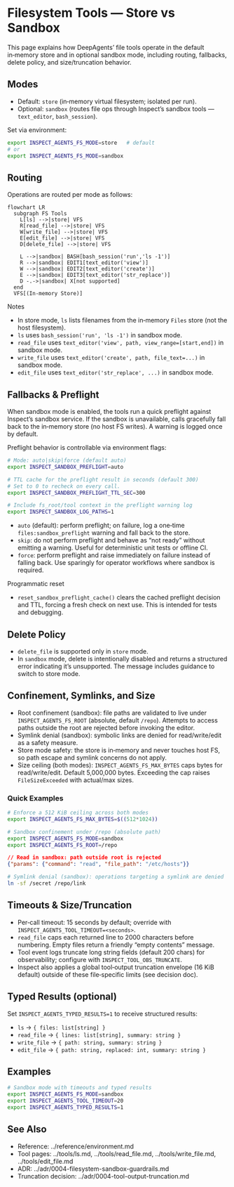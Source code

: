 # Filesystem Tools — Store vs Sandbox

This page explains how DeepAgents’ file tools operate in the default in‑memory store and in optional sandbox mode, including routing, fallbacks, delete policy, and size/truncation behavior.

## Modes
- Default: `store` (in‑memory virtual filesystem; isolated per run).
- Optional: `sandbox` (routes file ops through Inspect’s sandbox tools — `text_editor`, `bash_session`).

Set via environment:
```bash
export INSPECT_AGENTS_FS_MODE=store   # default
# or
export INSPECT_AGENTS_FS_MODE=sandbox
```

## Routing
Operations are routed per mode as follows:

```mermaid
flowchart LR
  subgraph FS Tools
    L[ls] -->|store| VFS
    R[read_file] -->|store| VFS
    W[write_file] -->|store| VFS
    E[edit_file] -->|store| VFS
    D[delete_file] -->|store| VFS

    L -->|sandbox| BASH[bash_session('run','ls -1')]
    R -->|sandbox| EDIT1[text_editor('view')]
    W -->|sandbox| EDIT2[text_editor('create')]
    E -->|sandbox| EDIT3[text_editor('str_replace')]
    D -.->|sandbox| X[not supported]
  end
  VFS[(In‑memory Store)]
```

Notes
- In store mode, `ls` lists filenames from the in‑memory `Files` store (not the host filesystem).
- `ls` uses `bash_session('run', 'ls -1')` in sandbox mode.
- `read_file` uses `text_editor('view', path, view_range=[start,end])` in sandbox mode.
- `write_file` uses `text_editor('create', path, file_text=...)` in sandbox mode.
- `edit_file` uses `text_editor('str_replace', ...)` in sandbox mode.

## Fallbacks & Preflight
When sandbox mode is enabled, the tools run a quick preflight against Inspect’s sandbox service. If the sandbox is unavailable, calls gracefully fall back to the in‑memory store (no host FS writes). A warning is logged once by default.

Preflight behavior is controllable via environment flags:

```bash
# Mode: auto|skip|force (default auto)
export INSPECT_SANDBOX_PREFLIGHT=auto

# TTL cache for the preflight result in seconds (default 300)
# Set to 0 to recheck on every call.
export INSPECT_SANDBOX_PREFLIGHT_TTL_SEC=300

# Include fs_root/tool context in the preflight warning log
export INSPECT_SANDBOX_LOG_PATHS=1
```

- `auto` (default): perform preflight; on failure, log a one‑time `files:sandbox_preflight` warning and fall back to the store.
- `skip`: do not perform preflight and behave as “not ready” without emitting a warning. Useful for deterministic unit tests or offline CI.
- `force`: perform preflight and raise immediately on failure instead of falling back. Use sparingly for operator workflows where sandbox is required.

Programmatic reset
- `reset_sandbox_preflight_cache()` clears the cached preflight decision and TTL, forcing a fresh check on next use. This is intended for tests and debugging.

## Delete Policy
- `delete_file` is supported only in `store` mode.
- In `sandbox` mode, delete is intentionally disabled and returns a structured error indicating it’s unsupported. The message includes guidance to switch to store mode.

## Confinement, Symlinks, and Size
- Root confinement (sandbox): file paths are validated to live under `INSPECT_AGENTS_FS_ROOT` (absolute, default `/repo`). Attempts to access paths outside the root are rejected before invoking the editor.
- Symlink denial (sandbox): symbolic links are denied for read/write/edit as a safety measure.
- Store mode safety: the store is in‑memory and never touches host FS, so path escape and symlink concerns do not apply.
- Size ceiling (both modes): `INSPECT_AGENTS_FS_MAX_BYTES` caps bytes for read/write/edit. Default 5,000,000 bytes. Exceeding the cap raises `FileSizeExceeded` with actual/max sizes.

### Quick Examples
```bash
# Enforce a 512 KiB ceiling across both modes
export INSPECT_AGENTS_FS_MAX_BYTES=$((512*1024))

# Sandbox confinement under /repo (absolute path)
export INSPECT_AGENTS_FS_MODE=sandbox
export INSPECT_AGENTS_FS_ROOT=/repo
```

```json
// Read in sandbox: path outside root is rejected
{"params": {"command": "read", "file_path": "/etc/hosts"}}
```

```bash
# Symlink denial (sandbox): operations targeting a symlink are denied
ln -sf /secret /repo/link
```

## Timeouts & Size/Truncation
- Per‑call timeout: 15 seconds by default; override with `INSPECT_AGENTS_TOOL_TIMEOUT=<seconds>`.
- `read_file` caps each returned line to 2000 characters before numbering. Empty files return a friendly “empty contents” message.
- Tool event logs truncate long string fields (default 200 chars) for observability; configure with `INSPECT_TOOL_OBS_TRUNCATE`.
- Inspect also applies a global tool‑output truncation envelope (16 KiB default) outside of these file‑specific limits (see decision doc).

## Typed Results (optional)
Set `INSPECT_AGENTS_TYPED_RESULTS=1` to receive structured results:
- `ls` → `{ files: list[string] }`
- `read_file` → `{ lines: list[string], summary: string }`
- `write_file` → `{ path: string, summary: string }`
- `edit_file` → `{ path: string, replaced: int, summary: string }`

## Examples
```bash
# Sandbox mode with timeouts and typed results
export INSPECT_AGENTS_FS_MODE=sandbox
export INSPECT_AGENTS_TOOL_TIMEOUT=20
export INSPECT_AGENTS_TYPED_RESULTS=1
```

## See Also
- Reference: ../reference/environment.md
- Tool pages: ../tools/ls.md, ../tools/read_file.md, ../tools/write_file.md, ../tools/edit_file.md
- ADR: ../adr/0004-filesystem-sandbox-guardrails.md
- Truncation decision: ../adr/0004-tool-output-truncation.md
